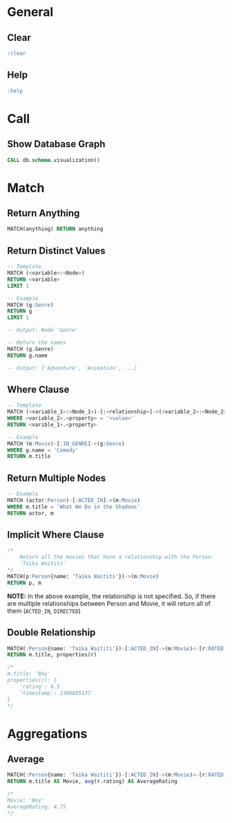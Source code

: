 # General
## Clear
```sql
:clear
```

## Help
```sql
:help
```

# Call
## Show Database Graph
```sql
CALL db.schema.visualization()
```

# Match
## Return Anything
```sql
MATCH(anything) RETURN anything
```

## Return Distinct Values
```sql
-- Template
MATCH (<variable>:<Node>)
RETURN <variable>
LIMIT 1

-- Example
MATCH (g:Genre)
RETURN g
LIMIT 1 

-- Output: Node 'Genre'

-- Return the names
MATCH (g.Genre)
RETURN g.name

-- Output: ['Adventure', 'Animation', ...]
```

## Where Clause
```sql
-- Template
MATCH (<variable_1>:<Node_1>)-[:<relationship>]->(<variable_2>:<Node_2>)
WHERE <variable_2>.<property> = '<value>'
RETURN <varible_1>.<property>

-- Example
MATCH (m:Movie)-[:IN_GENRE]->(g:Genre)
WHERE g.name = 'Comedy'
RETURN m.title
```

## Return Multiple Nodes
```sql
-- Example
MATCH (actor:Person)-[:ACTED_IN]->(m:Movie)
WHERE m.title = 'What We Do in the Shadows'
RETURN actor, m
```

## Implicit Where Clause
```sql
/* 
    Return all the movies that have a relationship with the Person
    'Taika Waititi'
*/
MATCH(p:Person{name: 'Taika Waititi'})->(m:Movie)
RETURN p, m
```
**NOTE:** In the above example, the relationship is not specified. So, if there are multiple relationships between Person and Movie, it will return all of them (`ACTED_IN`, `DIRECTED`)

## Double Relationship
```sql
MATCH(:Person{name: 'Taika Waititi'})-[:ACTED_IN]->(m:Movie)<-[r:RATED]-(u:User)
RETURN m.title, properties(r)

/*
m.title: 'Boy'
properties(r): {
    'rating': 4.5
    'timestamp': 1386885137
}
*/
```

# Aggregations
## Average
```sql
MATCH(:Person{name: 'Taika Waititi'})-[:ACTED_IN]->(m:Movie)<-[r:RATED]-(u:User)
RETURN m.title AS Movie, avg(r.rating) AS AverageRating

/*
Movie: 'Boy'
AverageRating: 4.75
*/
```